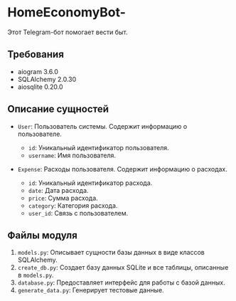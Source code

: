 # HomeEconomyBot-

Этот Telegram-бот помогает вести быт.

## Требования
    

- aiogram 3.6.0
- SQLAlchemy 2.0.30
- aiosqlite 0.20.0


## Описание сущностей

- `User`: Пользователь системы. Содержит информацию о пользователе.
    - `id`: Уникальный идентификатор пользователя.
    - `username`: Имя пользователя.

- `Expense`: Расходы пользователя. Содержит информацию о расходах.
    - `id`: Уникальный идентификатор расхода.
    - `date`: Дата расхода.
    - `price`: Сумма расхода.
    - `category`: Категория расхода.
    - `user_id`: Связь с пользователем.

## Файлы модуля

1. `models.py`: Описывает сущности базы данных в виде классов SQLAlchemy.
2. `create_db.py`: Создает базу данных SQLite и все таблицы, описанные в `models.py`.
3. `database.py`: Предоставляет интерфейс для работы с базой данных.
4. `generate_data.py`: Генерирует тестовые данные.